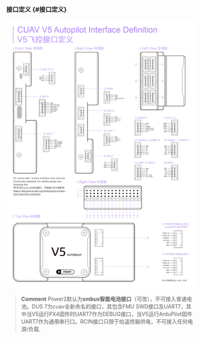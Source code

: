 ### 接口定义 {#接口定义}

![V5 AutoPilot](../assets/flight-controller/v5-autopilot/v5-pinouts.jpg)

> **Comment** Power2默认为**smbus智能电池接口**（可改），不可接入普通电池。DUS 7为cuav全新命名的接口，其包含FMU SWD接口及UART7，其中当V5运行PX4固件时UART7作为DEBUG接口，当V5运行ArduPilot固件UART7作为通用串行口。RCIN接口只限于给遥控器供电，不可接入任何电源/负载.



